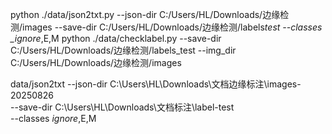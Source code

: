 python ./data/json2txt.py --json-dir C:/Users/HL/Downloads/边缘检测/images --save-dir C:/Users/HL/Downloads/边缘检测/labels*test --classes \_ignore*,E,M
python ./data/checklabel.py --save-dir C:/Users/HL/Downloads/边缘检测/labels_test --img_dir C:/Users/HL/Downloads/边缘检测/images

data/json2txt --json-dir C:\Users\HL\Downloads\文档边缘标注\images-20250826 \
--save-dir C:\Users\HL\Downloads\文档标注\label-test \
--classes _ignore_,E,M
